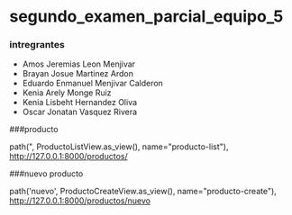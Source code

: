 # segundo_examen_parcial_equipo_5

### intregrantes 
- Amos Jeremias Leon Menjivar
- Brayan Josue Martinez Ardon
- Eduardo Enmanuel Menjivar Calderon
- Kenia Arely Monge Ruiz
- Kenia Lisbeht Hernandez Oliva
- Oscar Jonatan Vasquez Rivera

###producto

path(", ProductoListView.as_view(), name="producto-list"), http://127.0.0.1:8000/productos/

###nuevo producto

path('nuevo', ProductoCreateView.as_view(), name="producto-create"), http://127.0.0.1:8000/productos/nuevo

